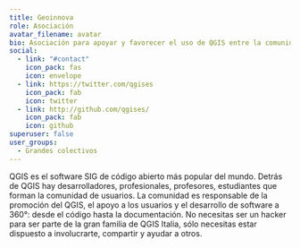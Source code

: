 ```yaml
---
title: Geoinnova
role: Asociación
avatar_filename: avatar
bio: Asociación para apoyar y favorecer el uso de QGIS entre la comunidad española.
social:
  - link: "#contact"
    icon_pack: fas
    icon: envelope
  - link: https://twitter.com/qgises
    icon_pack: fab
    icon: twitter
  - link: http://github.com/qgises/
    icon_pack: fab
    icon: github
superuser: false
user_groups:
  - Grandes colectivos
---
```

QGIS es el software SIG de código abierto más popular del mundo. Detrás de QGIS hay desarrolladores, profesionales, profesores, estudiantes que forman la comunidad de usuarios. La comunidad es responsable de la promoción del QGIS, el apoyo a los usuarios y el desarrollo de software a 360°: desde el código hasta la documentación. No necesitas ser un hacker para ser parte de la gran familia de QGIS Italia, sólo necesitas estar dispuesto a involucrarte, compartir y ayudar a otros.